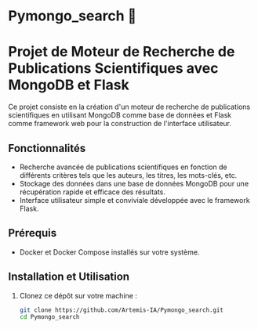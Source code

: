 # Pymongo_search 🍃
# Projet de Moteur de Recherche de Publications Scientifiques avec MongoDB et Flask

Ce projet consiste en la création d'un moteur de recherche de publications scientifiques en utilisant MongoDB comme base de données et Flask comme framework web pour la construction de l'interface utilisateur.

## Fonctionnalités

- Recherche avancée de publications scientifiques en fonction de différents critères tels que les auteurs, les titres, les mots-clés, etc.
- Stockage des données dans une base de données MongoDB pour une récupération rapide et efficace des résultats.
- Interface utilisateur simple et conviviale développée avec le framework Flask.

## Prérequis

- Docker et Docker Compose installés sur votre système.

## Installation et Utilisation

1. Clonez ce dépôt sur votre machine :

   ```bash
   git clone https://github.com/Artemis-IA/Pymongo_search.git
   cd Pymongo_search
